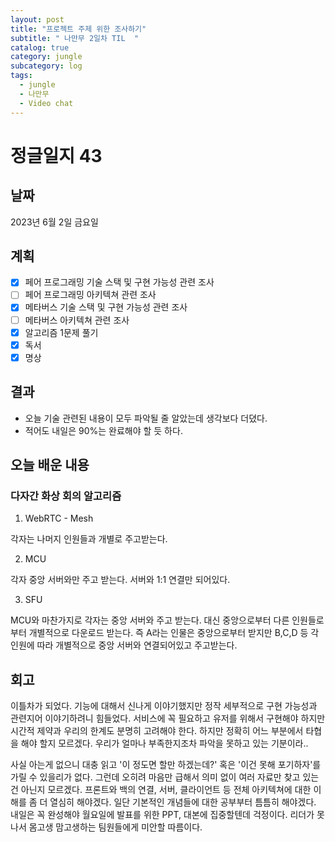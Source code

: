 ```yaml
---
layout: post
title: "프로젝트 주제 위한 조사하기"
subtitle: " 나만무 2일차 TIL  "
catalog: true
category: jungle
subcategory: log
tags:
  - jungle
  - 나만무
  - Video chat
---
```


# 정글일지 43

## 날짜

2023년 6월 2일 금요일

## 계획

- [x] 페어 프로그래밍 기술 스택 및 구현 가능성 관련 조사
- [ ] 페어 프로그래밍 아키텍쳐 관련 조사
- [x] 메타버스 기술 스택 및 구현 가능성 관련 조사
- [ ] 메타버스 아키텍쳐 관련 조사
- [x] 알고리즘 1문제 풀기
- [x] 독서
- [x] 명상

## 결과

- 오늘 기술 관련된 내용이 모두 파악될 줄 알았는데 생각보다 더뎠다.
- 적어도 내일은 90%는 완료해야 할 듯 하다.

## 오늘 배운 내용

### 다자간 화상 회의 알고리즘

1. WebRTC - Mesh

각자는 나머지 인원들과 개별로 주고받는다.

2. MCU

각자 중앙 서버와만 주고 받는다. 서버와 1:1 연결만 되어있다.

3. SFU

MCU와 마찬가지로 각자는 중앙 서버와 주고 받는다. 대신 중앙으로부터 다른 인원들로 부터 개별적으로 다운로드 받는다. 즉 A라는 인물은 중앙으로부터 받지만 B,C,D 등 각 인원에 따라 개별적으로 중앙 서버와 연결되어있고 주고받는다.

## 회고

이틀차가 되었다. 기능에 대해서 신나게 이야기했지만 정작 세부적으로 구현 가능성과 관련지어 이야기하려니 힘들었다. 서비스에 꼭 필요하고 유저를 위해서 구현해야 하지만 시간적 제약과 우리의 한계도 분명히 고려해야 한다. 하지만 정확히 어느 부분에서 타협을 해야 할지 모르겠다. 우리가 얼마나 부족한지조차 파악을 못하고 있는 기분이라..

사실 아는게 없으니 대충 읽고 '이 정도면 할만 하겠는데?' 혹은 '이건 못해 포기하자'를 가릴 수 있을리가 없다. 그런데 오히려 마음만 급해서 의미 없이 여러 자료만 찾고 있는건 아닌지 모르겠다. 프론트와 백의 연결, 서버, 클라이언트 등 전체 아키텍쳐에 대한 이해를 좀 더 열심히 해야겠다. 일단 기본적인 개념들에 대한 공부부터 틈틈히 해야겠다. 내일은 꼭 완성해야 월요일에 발표를 위한 PPT, 대본에 집중할텐데 걱정이다. 리더가 못나서 몸고생 맘고생하는 팀원들에게 미안할 따름이다.
